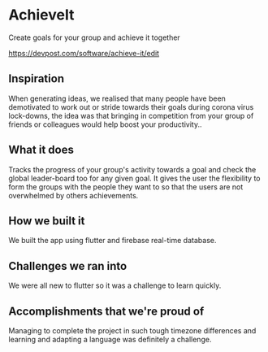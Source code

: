 # AchieveIt
Create goals for your group and achieve it together 

https://devpost.com/software/achieve-it/edit

## Inspiration
When generating ideas, we realised that many people have been demotivated to work out or stride towards their goals during corona virus lock-downs, the idea was that bringing in competition from your group of friends or colleagues would help boost your productivity..
## What it does
Tracks the progress of your group's activity towards a goal and check the global leader-board too for any given goal. It gives the user the flexibility to form the groups with the people they want to so that the users are not overwhelmed by others achievements.
## How we built it
We built the app using flutter and firebase real-time database.
## Challenges we ran into
We were all new to flutter so it was a challenge to learn quickly.
## Accomplishments that we're proud of
Managing to complete the project in such tough timezone differences and learning and adapting a language was definitely a challenge.


